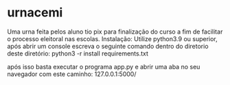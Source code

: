 # urnacemi
Uma urna feita pelos aluno tio pix para finalização do curso a fim de facilitar o processo eleitoral nas escolas.
Instalação:
Utilize python3.9 ou superior, após abrir um console escreva o seguinte comando dentro do diretorio deste diretório:
python3 -r install requirements.txt

após isso basta executar o programa app.py e abrir uma aba no seu navegador com este caminho: 127.0.0.1:5000/
